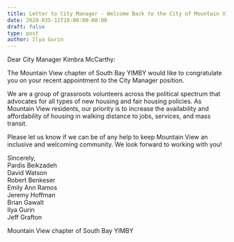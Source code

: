```yaml
---
title: Letter to City Manager - Welcome Back to the City of Mountain View
date: 2020-035-11T10:00:00-08:00
draft: false
type: post
author: Ilya Gurin
---
```


Dear City Manager Kimbra McCarthy:  
  
The Mountain View chapter of South Bay YIMBY would like to congratulate you on your recent appointment to the City Manager position.   
  
We are a group of grassroots volunteers across the political spectrum that advocates for all types of new housing and fair housing policies. As Mountain View residents, our priority is to increase the availability and affordability of housing in walking distance to jobs, services, and mass transit.  
  
Please let us know if we can be of any help to keep Mountain View an inclusive and welcoming community. We look forward to working with you!  
  
Sincerely,  
Pardis Beikzadeh  
David Watson  
Robert Benkeser  
Emily Ann Ramos  
Jeremy Hoffman  
Brian Gawalt  
Ilya Gurin  
Jeff Grafton  
  
Mountain View chapter of South Bay YIMBY 
